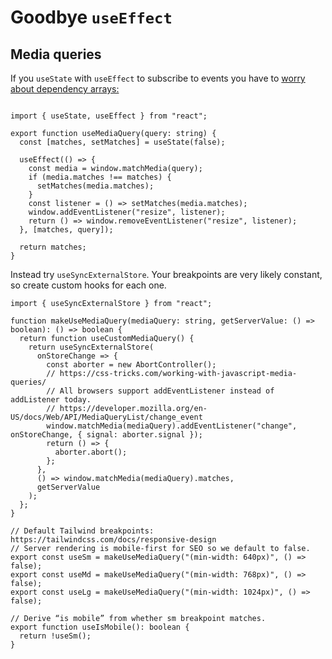 # Goodbye `useEffect`

## Media queries

If you `useState` with `useEffect` to subscribe to events you have to [worry about dependency arrays:](https://fireship.io/snippets/use-media-query-hook/)

```tsx

import { useState, useEffect } from "react";

export function useMediaQuery(query: string) {
  const [matches, setMatches] = useState(false);

  useEffect(() => {
    const media = window.matchMedia(query);
    if (media.matches !== matches) {
      setMatches(media.matches);
    }
    const listener = () => setMatches(media.matches);
    window.addEventListener("resize", listener);
    return () => window.removeEventListener("resize", listener);
  }, [matches, query]);

  return matches;
}
```

Instead try `useSyncExternalStore`. Your breakpoints are very likely constant, so create custom hooks for each one.

```tsx
import { useSyncExternalStore } from "react";

function makeUseMediaQuery(mediaQuery: string, getServerValue: () => boolean): () => boolean {
  return function useCustomMediaQuery() {
    return useSyncExternalStore(
      onStoreChange => {
        const aborter = new AbortController();
        // https://css-tricks.com/working-with-javascript-media-queries/
        // All browsers support addEventListener instead of addListener today.
        // https://developer.mozilla.org/en-US/docs/Web/API/MediaQueryList/change_event
        window.matchMedia(mediaQuery).addEventListener("change", onStoreChange, { signal: aborter.signal });
        return () => {
          aborter.abort();
        };
      },
      () => window.matchMedia(mediaQuery).matches,
      getServerValue
    );
  };
}

// Default Tailwind breakpoints: https://tailwindcss.com/docs/responsive-design
// Server rendering is mobile-first for SEO so we default to false.
export const useSm = makeUseMediaQuery("(min-width: 640px)", () => false);
export const useMd = makeUseMediaQuery("(min-width: 768px)", () => false);
export const useLg = makeUseMediaQuery("(min-width: 1024px)", () => false);

// Derive “is mobile” from whether sm breakpoint matches.
export function useIsMobile(): boolean {
  return !useSm();
}
```
